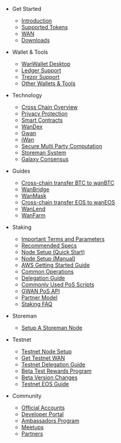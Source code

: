 - Get Started

  - [Introduction](README.md "Wanchain - Introduction")
  - [Supported Tokens](get_started/supported-chains.md "Wanchain - Supported Chains")
  - [WAN](get_started/wan.md "Wanchain - WAN Token")
  - [Downloads](get_started/downloads.md)

- Wallet & Tools
  - [WanWallet Desktop](wallet_and_tools/wanwallet_desktop.md)
  - [Ledger Support](wallet_and_tools/ledger.md "Wanchain - Ledger Support")
  - [Trezor Support](wallet_and_tools/trezor.md "Wanchain - Trezor Support")
  - [Other Wallets & Tools](wallet_and_tools/tools.md "Wanchain - Other Wallets and Tools")

- Technology

  - [Cross Chain Overview](technology/cross-chain.md "Wanchain - Cross Chain") 
  - [Privacy Protection](technology/privacy.md "Wanchain - Privacy Protection") 
  - [Smart Contracts](technology/smart-contracts.md "Wanchain - Smart Contracts")
  - [WanDex](technology/wandex.md "Wanchain - WanDex")
  - [Gwan](technology/gwan.md "Wanchain - Gwan")
  - [iWan](technology/iwan.md "Wanchain - iWan")
  - [Secure Multi Party Computation](technology/smpc.md "Wanchain - Secure Multi Party Computation")
  - [Storeman System](technology/storeman.md "Wanchain - Storeman System")
  - [Galaxy Consensus](technology/galaxy-consensus.md "Wanchain - Galaxy Consensus") 
  
  
- Guides
  - [Cross-chain transfer BTC to wanBTC](guides/btccrosschain.md) 
  - [WanBridge](guides/wanbridge.md "Wanchain - WanBridge")
  - [WanMask](guides/wanmask.md "Wanchain - WanMask")
  - [Cross-chain transfer EOS to wanEOS](guides/guideeos.md)
  - [WanLend](guides/wanlendtutorial.md)
  - [WanFarm](guides/wanfarmtutorial.md)
  
- Staking
  - [Important Terms and Parameters](staking/parameters.md)
  - [Recommended Specs](staking/environment.md)
  - [Node Setup (Quick Start)](staking/node-setup-mainnet.md)
  - [Node Setup (Manual)](staking/manually-deploy-validator.md)
  - [AWS Getting Started Guide](staking/aws.md)
  - [Common Operations](staking/common-operations.md)
  - [Delegation Guide](staking/delegation-mainnet.md)
  - [Commonly Used PoS Scripts](staking/pos-scripts.md)
  - [GWAN PoS API](staking/pos-api-manual-en.md)
  - [Partner Model](staking/partner.md)
  - [Staking FAQ](staking/faq.md)

- Storeman
  - [Setup A Storeman Node](storeman/node-setup.md)

- Testnet 
  - [Testnet Node Setup](staking-testnet/node-setup-testnet.md)
  - [Get Testnet WAN](staking-testnet/get_test_wan.md)
  - [Testnet Delegation Guide](staking-testnet/delegation-testnet.md)
  - [Beta Test Rewards Program](staking-testnet/rewards_program.md)
  - [Beta Version Changes](staking-testnet/alpha_beta.md)
  - [Testnet EOS Guide](eosguide/eostest.md)

- Community

  - [Official Accounts](community/social.md "Wanchain - Official Accounts")
  - [Developer Portal](community/dev.md "Wanchain - Developer Portal") 
  - [Ambassadors Program](community/ambassadors.md "Wanchain - Ambassadors")
  - [Meetups](community/meetups.md "Wanchain - Meetups")
  - [Partners](community/partners.md "Wanchain - Partners")
  
